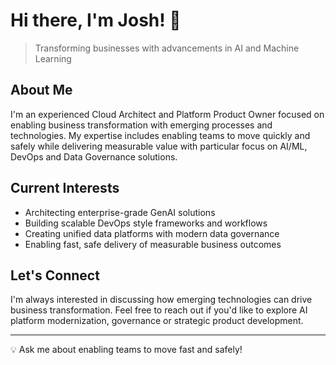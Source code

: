 # Hi there, I'm Josh! 👋

> Transforming businesses with advancements in AI and Machine Learning

## About Me

I'm an experienced Cloud Architect and Platform Product Owner focused on enabling business transformation with emerging processes and technologies.  My expertise includes enabling teams to move quickly and safely while delivering measurable value with particular focus on AI/ML, DevOps and Data Governance solutions.

## Current Interests

- Architecting enterprise-grade GenAI solutions
- Building scalable DevOps style frameworks and workflows
- Creating unified data platforms with modern data governance
- Enabling fast, safe delivery of measurable business outcomes

## Let's Connect

I'm always interested in discussing how emerging technologies can drive business transformation. Feel free to reach out if you'd like to explore AI platform modernization, governance or strategic product development.

---

💡 Ask me about enabling teams to move fast and safely!
